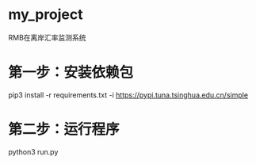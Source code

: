 # my_project
RMB在离岸汇率监测系统
# 第一步：安装依赖包
pip3 install -r requirements.txt -i https://pypi.tuna.tsinghua.edu.cn/simple

# 第二步：运行程序
python3 run.py